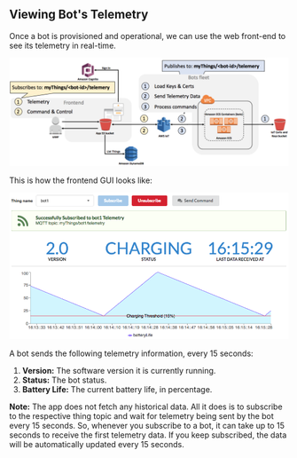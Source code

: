 ## Viewing Bot's Telemetry
Once a bot is provisioned and operational, we can use the web front-end to see its telemetry in real-time. 

![Viewing Telemetry](imgs/telemetry-diagram.png)

This is how the frontend GUI looks like:

![Viewing Telemetry Screen Shot](imgs/telemetry-screen-shot.png)

A bot sends the following telemetry information, every 15 seconds:

1. **Version:** The software version it is currently running.
2. **Status:** The bot status.
3. **Battery Life:** The current battery life, in percentage.

**Note:** The app does not fetch any historical data. All it does is to subscribe to the respective thing topic and wait for telemetry being sent by the bot every 15 seconds. So, whenever you subscribe to a bot, it can take up to 15 seconds to receive the first telemetry data. If you keep subscribed, the data will be automatically updated every 15 seconds.
